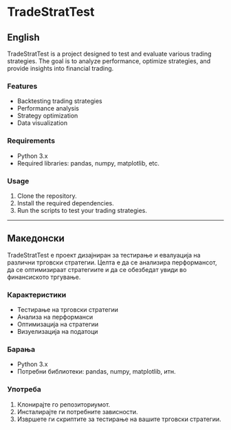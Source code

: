 # TradeStratTest

## English
TradeStratTest is a project designed to test and evaluate various trading strategies. The goal is to analyze performance, optimize strategies, and provide insights into financial trading.

### Features
- Backtesting trading strategies
- Performance analysis
- Strategy optimization
- Data visualization

### Requirements
- Python 3.x
- Required libraries: pandas, numpy, matplotlib, etc.

### Usage
1. Clone the repository.
2. Install the required dependencies.
3. Run the scripts to test your trading strategies.

---

## Македонски
TradeStratTest е проект дизајниран за тестирање и евалуација на различни трговски стратегии. Целта е да се анализира перформансот, да се оптимизираат стратегиите и да се обезбедат увиди во финансиското тргување.

### Карактеристики
- Тестирање на трговски стратегии
- Анализа на перформанси
- Оптимизација на стратегии
- Визуелизација на податоци

### Барања
- Python 3.x
- Потребни библиотеки: pandas, numpy, matplotlib, итн.

### Употреба
1. Клонирајте го репозиториумот.
2. Инсталирајте ги потребните зависности.
3. Извршете ги скриптите за тестирање на вашите трговски стратегии.